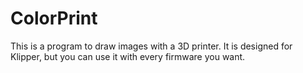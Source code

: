 # ColorPrint

This is a program to draw images with a 3D printer. It is designed for Klipper, but you can use it with every firmware you want.
